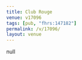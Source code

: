 ```yaml
---
title: Club Rouge
venue: v17096
tags: [pub, "fhrs:147182"]
permalink: /v/17096/
layout: venue
---
```

null